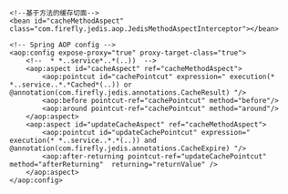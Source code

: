 <?xml version="1.0" encoding="UTF-8"?>
<beans xmlns="http://www.springframework.org/schema/beans"
	xmlns:xsi="http://www.w3.org/2001/XMLSchema-instance" xmlns:aop="http://www.springframework.org/schema/aop"
	xmlns:tx="http://www.springframework.org/schema/tx"
	xsi:schemaLocation="http://www.springframework.org/schema/beans
	http://www.springframework.org/schema/beans/spring-beans-3.0.xsd
	http://www.springframework.org/schema/tx
	http://www.springframework.org/schema/tx/spring-tx-3.0.xsd
	http://www.springframework.org/schema/aop
	http://www.springframework.org/schema/aop/spring-aop-3.0.xsd">

	<!--基于方法的缓存切面-->
	<bean id="cacheMethodAspect" class="com.firefly.jedis.aop.JedisMethodAspectInterceptor"></bean>

	<!-- Spring AOP config -->
	<aop:config expose-proxy="true" proxy-target-class="true">  
        <!--  * *..service*..*(..))  -->
        <aop:aspect id="cacheAspect" ref="cacheMethodAspect">
        	<aop:pointcut id="cachePointcut" expression=" execution(* *..service..*.*Cached*(..)) or @annotation(com.firefly.jedis.annotations.CacheResult) "/>
        	<aop:before pointcut-ref="cachePointcut" method="before"/>
        	<aop:around pointcut-ref="cachePointcut" method="around"/>
        </aop:aspect>
        <aop:aspect id="updateCacheAspect" ref="cacheMethodAspect">
        	<aop:pointcut id="updateCachePointcut" expression=" execution(* *..service..*.*(..)) and @annotation(com.firefly.jedis.annotations.CacheExpire) "/>
            <aop:after-returning pointcut-ref="updateCachePointcut" method="afterReturning"  returning="returnValue" /> 
        </aop:aspect>
    </aop:config>  
    
</beans>